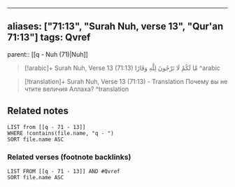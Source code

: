 
---
aliases: ["71:13", "Surah Nuh, verse 13", "Qur'an 71:13"]
tags: Qvref
---

parent:: [[q - Nuh (71)|Nuh]]

> [!arabic]+ Surah Nuh, Verse 13 (71:13)
> <span class="quran-arabic">مَّا لَكُمْ لَا تَرْجُونَ لِلَّهِ وَقَارًا</span>
^arabic

> [!translation]+ Surah Nuh, Verse 13 (71:13) - Translation
> Почему вы не чтите величия Аллаха?
^translation



## Related notes
```dataview
LIST from [[q - 71 - 13]]
WHERE !contains(file.name, "q - ")
SORT file.name ASC
```

### Related verses (footnote backlinks)
```dataview
LIST FROM [[q - 71 - 13]] AND #Qvref
SORT file.name ASC
```

